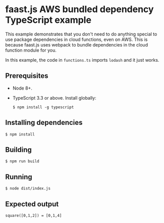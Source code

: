 # faast.js AWS bundled dependency TypeScript example

This example demonstrates that you don't need to do anything special to use package dependencies in cloud functions, even on AWS. This is because faast.js uses webpack to bundle dependencies in the cloud function module for you.

In this example, the code in `functions.ts` imports `lodash` and it just works.

## Prerequisites

-   Node 8+.

-   TypeScript 3.3 or above. Install globally:

    ```shell
    $ npm install -g typescript
    ```

## Installing dependencies

```shell
$ npm install
```

## Building

```shell
$ npm run build
```

## Running

```shell
$ node dist/index.js
```

## Expected output

```text
square([0,1,2]) = [0,1,4]
```
